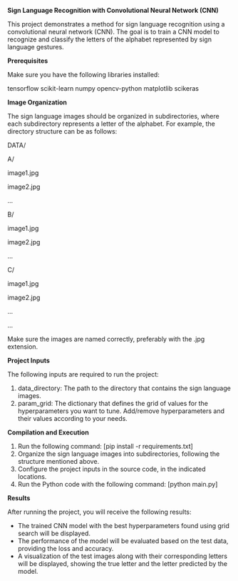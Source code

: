 **Sign Language Recognition with Convolutional Neural Network (CNN)**

This project demonstrates a method for sign language recognition using a convolutional neural network (CNN). The goal is to train a CNN model to recognize and classify the letters of the alphabet represented by sign language gestures.

**Prerequisites**

Make sure you have the following libraries installed:

tensorflow
scikit-learn
numpy
opencv-python
matplotlib
scikeras

**Image Organization**

The sign language images should be organized in subdirectories, where each subdirectory represents a letter of the alphabet. For example, the directory structure can be as follows:

DATA/

A/

image1.jpg

image2.jpg

...

B/

image1.jpg

image2.jpg

...

C/

image1.jpg

image2.jpg

...

...

Make sure the images are named correctly, preferably with the .jpg extension.

**Project Inputs**

The following inputs are required to run the project:

1. data_directory: The path to the directory that contains the sign language images.
2. param_grid: The dictionary that defines the grid of values for the hyperparameters you want to tune. Add/remove hyperparameters and their values according to your needs.

**Compilation and Execution**

1. Run the following command: [pip install -r requirements.txt]
2. Organize the sign language images into subdirectories, following the structure mentioned above.
3. Configure the project inputs in the source code, in the indicated locations.
4. Run the Python code with the following command: [python main.py]
   
**Results**

After running the project, you will receive the following results:

 - The trained CNN model with the best hyperparameters found using grid search will be displayed.
 - The performance of the model will be evaluated based on the test data, providing the loss and accuracy.
 - A visualization of the test images along with their corresponding letters will be displayed, showing the true letter and the letter predicted by the model.

